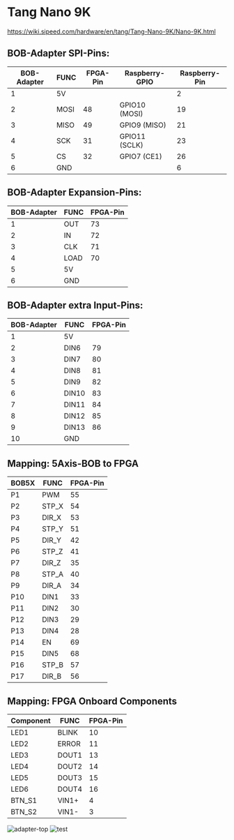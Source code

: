# Tang Nano 9K

https://wiki.sipeed.com/hardware/en/tang/Tang-Nano-9K/Nano-9K.html

## BOB-Adapter SPI-Pins:

| BOB-Adapter | FUNC | FPGA-Pin |Raspberry-GPIO | Raspberry-Pin |
| --- | --- | --- | --- | --- |
| 1 | 5V |  |  | 2 |
| 2 | MOSI | 48 | GPIO10 (MOSI) | 19 |
| 3 | MISO |  49 |GPIO9 (MISO) | 21 |
| 4 | SCK |  31 |GPIO11 (SCLK) | 23 |
| 5 | CS |  32 |GPIO7 (CE1) | 26 |
| 6 | GND | | | 6 |


## BOB-Adapter Expansion-Pins:
| BOB-Adapter | FUNC | FPGA-Pin | 
| --- | --- | --- |
| 1 | OUT | 73 |
| 2 | IN | 72 |
| 3 | CLK | 71 |
| 4 | LOAD | 70 |
| 5 | 5V | |
| 6 | GND | |


## BOB-Adapter extra Input-Pins:
| BOB-Adapter | FUNC | FPGA-Pin |
| --- | --- | --- |
| 1 | 5V | |
| 2 | DIN6 | 79 |
| 3 | DIN7 | 80 |
| 4 | DIN8 | 81 |
| 5 | DIN9 | 82 |
| 6 | DIN10 | 83 |
| 7 | DIN11 | 84 |
| 8 | DIN12 | 85 |
| 9 | DIN13 | 86 |
| 10 | GND | |


## Mapping: 5Axis-BOB to FPGA 

| BOB5X | FUNC | FPGA-Pin |
| --- | --- | --- |
| P1 | PWM | 55 |
| P2 | STP_X | 54 |
| P3 | DIR_X | 53 |
| P4 | STP_Y | 51 |
| P5 | DIR_Y | 42 |
| P6 | STP_Z | 41 |
| P7 | DIR_Z | 35 |
| P8 | STP_A | 40 |
| P9 | DIR_A | 34 |
| P10 | DIN1 | 33 |
| P11 | DIN2 | 30 |
| P12 | DIN3 | 29 |
| P13 | DIN4 | 28 |
| P14 | EN | 69 |
| P15 | DIN5 | 68 |
| P16 | STP_B | 57 |
| P17 | DIR_B | 56 |


## Mapping: FPGA Onboard Components

| Component | FUNC | FPGA-Pin |
| --- | --- | --- |
| LED1 | BLINK | 10 |
| LED2 | ERROR | 11 |
| LED3 | DOUT1 | 13 |
| LED4 | DOUT2 | 14 |
| LED5 | DOUT3 | 15 |
| LED6 | DOUT4 | 16 |
| BTN_S1 | VIN1+ | 4 |
| BTN_S2 | VIN1- | 3 |


![adapter-top](https://raw.githubusercontent.com/multigcs/LinuxCNC-RIO/main/configs/TangNano9K/tangnano9k-bob-adapter2-top.png)
![test](https://raw.githubusercontent.com/multigcs/LinuxCNC-RIO/main/configs/TangNano9K/bob9k.jpg)

